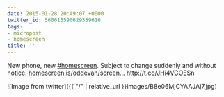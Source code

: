 ```yaml
---
date: 2015-01-28 20:49:07 +0000
twitter_id: 560615590629359616
tags:
- micropost
- homescreen
title: ''
---
```


New phone, new [#homescreen](https://twitter.com/hashtag/homescreen). Subject to change suddenly and without notice. [homescreen.is/oddevan/screen…](https://homescreen.is/oddevan/screenshot/27747) http://t.co/JHi4VCOESn

![Image from twitter]({{ "/" | relative_url  }}images/B8e06MjCYAAJAj7.jpg)
